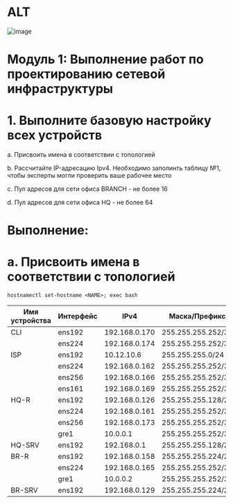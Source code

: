 # ALT
![image](https://github.com/Ganibal-24/ALT/assets/148868527/080f73ac-d6d9-49a9-8bc6-5af3a35b9527)
# Модуль 1: Выполнение работ по проектированию сетевой инфраструктуры
# 1. Выполните базовую настройку всех устройств
a. Присвоить имена в соответствии с топологией

b. Рассчитайте IP-адресацию Ipv4. Необходимо заполинть таблицу №1, чтобы эксперты могли проверить ваше рабочее место

c. Пул адресов для сети офиса BRANCH - не более 16

d. Пул адресов для сети офиса HQ - не более 64

# Выполнение:
# a. Присвоить имена в соответствии с топологией
```
hostnamectl set-hostname <NAME>; exec bash
```
| Имя устройства | Интерфейс   | IPv4             | Маска/Префикс       | Шлюз         |
| -----------    | ----------- |------------      |   ---------------   |------        |
| CLI            | ens192      | 192.168.0.170    | 255.255.255.252/30  |              |
|                | ens224      | 192.168.0.174    | 255.255.255.252/30  |              |
| ISP            | ens192      | 10.12.10.6       | 255.255.255.0/24    | 10.12.10.254 |
|                | ens224      | 192.168.0.162    | 255.255.255.252/30  |              |
|                | ens256      | 192.168.0.166    | 255.255.255.252/30  |              |
|                | ens161      | 192.168.0.169    | 255.255.255.252/30  |              |
| HQ-R           | ens192      | 192.168.0.126    | 255.255.255.128/25  |              |
|                | ens224      | 192.168.0.161    | 255.255.255.252/30  |              |
|                | ens256      | 192.168.0.173    | 255.255.255.252/30  |              |
|                | gre1        | 10.0.0.1         | 255.255.255.252/30  |              |
| HQ-SRV         | ens192      | 192.168.0.1      | 255.255.255.128/25  |              |
| BR-R           | ens192      | 192.168.0.158    | 255.255.255.224/27  |              |
|                | ens224      | 192.168.0.165    | 255.255.255.252/30  |              |
|                | gre1        | 10.0.0.2         | 255.255.255.252/30  |              |
| BR-SRV         | ens192      | 192.168.0.129    | 255.255.255.224/27  |              |     
